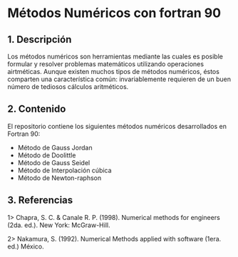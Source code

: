 # Métodos Numéricos con fortran 90

## 1. Descripción

Los métodos numéricos son herramientas mediante las cuales es posible formular y resolver problemas matemáticos utilizando operaciones airtméticas. Aunque existen muchos tipos de métodos numéricos, éstos comparten una característica común: invariablemente requieren de un buen número de tediosos cálculos aritméticos.

## 2. Contenido

El repositorio contiene los siguientes métodos numéricos desarrollados en Fortran 90:

- Método de Gauss Jordan
- Método de Doolittle
- Método de Gauss Seidel
- Método de Interpolación cúbica
- Método de Newton-raphson

## 3. Referencias

1> Chapra, S. C. & Canale R. P. (1998). Numerical methods for engineers (2da. ed.). New York: McGraw-Hill.

2> Nakamura, S. (1992). Numerical Methods applied with software (1era. ed.) México.
